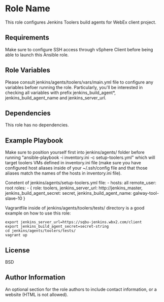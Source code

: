 Role Name
=========

This role configures Jenkins Toolers build agents for WebEx client project.

Requirements
------------

Make sure to configure SSH access through vSphere Client before being able to launch this Ansible role.

Role Variables
--------------

Please consult jenkins/agents/toolers/vars/main.yml file to configure any variables befoer running the role. Particularly, you'll be interested in checking all variables with prefix jenkins_build_agent*, jenkins_build_agent_name and jenkins_server_url.

Dependencies
------------

This role has no dependencies.

Example Playbook
----------------

Make sure to position yourself first into jenkins/agents/ folder before running "ansible-playbook -i inventory.ini -c setup-toolers.yml" which will target toolers VMs defined in inventory.ini file (make sure you have configured host aliases inside of your ~/.ssh/config file and that those aliases match the names of the hosts in inventory.ini file).

Conetent of jenkins/agents/setup-toolers.yml file:
    - hosts: all
      remote_user: root
      roles:
         - { role: toolers,
             jenkins_server_url: http://jenkins_master,
             jenkins_build_agent_secret: secret,
             jenkins_build_agent_name: galway-tool-slave-10 }

Vagrantfile inside of jenkins/agents/toolers/tests/ directory is a good example on how to use this role:

    export jenkins_server_url=https://sqbu-jenkins.wbx2.com/client
    export jenkins_build_agent_secret=secret-string
    cd jenkins/agents/toolers/tests/
    vagrant up

License
-------

BSD

Author Information
------------------

An optional section for the role authors to include contact information, or a website (HTML is not allowed).
